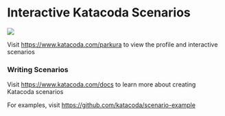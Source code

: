 # Interactive Katacoda Scenarios

[![](http://shields.katacoda.com/katacoda/parkura/count.svg)](https://www.katacoda.com/parkura "Get your profile on Katacoda.com")

Visit https://www.katacoda.com/parkura to view the profile and interactive scenarios

### Writing Scenarios
Visit https://www.katacoda.com/docs to learn more about creating Katacoda scenarios

For examples, visit https://github.com/katacoda/scenario-example
